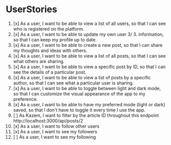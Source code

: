 # UserStories

1. [x] As a user, I want to be able to view a list of all users, so that I can see who is registered on the platform.
2. [x] As a user, I want to be able to update my own user 3/ 3. information, so that I can keep my profile up to date.
3. [x] As a user, I want to be able to create a new post, so that I can share my thoughts and ideas with others.
4. [x] As a user, I want to be able to view a list of all posts, so that I can see what others are sharing.
5. [x] As a user, I want to be able to view a specific post by ID, so that I can see the details of a particular post.
6. [x] As a user, I want to be able to view a list of posts by a specific author, so that I can see what a particular user is sharing.
7. [x] As a user, I want to be able to toggle between light and dark mode, so that I can customize the visual appearance of the app to my preference.
8. [x] As a user, I want to be able to have my preferred mode (light or dark) saved, so that I don't have to toggle it every time I use the app.
9. [ ] As Kazem, I want to filter by the article ID throughout this endpoint http://localhost:3000/api/posts/2
10. [x] As a user, I want to follow other users
11. [x] As a user, I want to see my followers
12. [ ] As a user, I want to see my following

